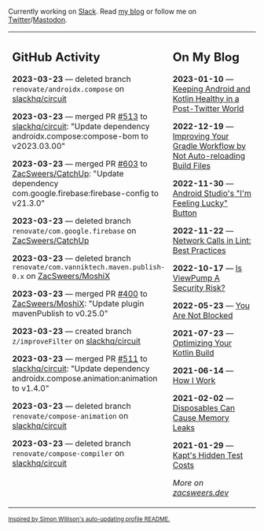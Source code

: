 Currently working on [Slack](https://slack.com/). Read [my blog](https://zacsweers.dev/) or follow me on [Twitter](https://twitter.com/ZacSweers)/[Mastodon](https://hachyderm.io/@ZacSweers).

<table><tr><td valign="top" width="60%">

## GitHub Activity
<!-- githubActivity starts -->
**2023-03-23** — deleted branch `renovate/androidx.compose` on [slackhq/circuit](https://github.com/slackhq/circuit)

**2023-03-23** — merged PR [#513](https://github.com/slackhq/circuit/pull/513) to [slackhq/circuit](https://github.com/slackhq/circuit): "Update dependency androidx.compose:compose-bom to v2023.03.00"

**2023-03-23** — merged PR [#603](https://github.com/ZacSweers/CatchUp/pull/603) to [ZacSweers/CatchUp](https://github.com/ZacSweers/CatchUp): "Update dependency com.google.firebase:firebase-config to v21.3.0"

**2023-03-23** — deleted branch `renovate/com.google.firebase` on [ZacSweers/CatchUp](https://github.com/ZacSweers/CatchUp)

**2023-03-23** — deleted branch `renovate/com.vanniktech.maven.publish-0.x` on [ZacSweers/MoshiX](https://github.com/ZacSweers/MoshiX)

**2023-03-23** — merged PR [#400](https://github.com/ZacSweers/MoshiX/pull/400) to [ZacSweers/MoshiX](https://github.com/ZacSweers/MoshiX): "Update plugin mavenPublish to v0.25.0"

**2023-03-23** — created branch `z/improveFilter` on [slackhq/circuit](https://github.com/slackhq/circuit)

**2023-03-23** — merged PR [#511](https://github.com/slackhq/circuit/pull/511) to [slackhq/circuit](https://github.com/slackhq/circuit): "Update dependency androidx.compose.animation:animation to v1.4.0"

**2023-03-23** — deleted branch `renovate/compose-animation` on [slackhq/circuit](https://github.com/slackhq/circuit)

**2023-03-23** — deleted branch `renovate/compose-compiler` on [slackhq/circuit](https://github.com/slackhq/circuit)
<!-- githubActivity ends -->
</td><td valign="top" width="40%">

## On My Blog
<!-- blog starts -->
**2023-01-10** — [Keeping Android and Kotlin Healthy in a Post-Twitter World](https://www.zacsweers.dev/keeping-android-healthy/)

**2022-12-19** — [Improving Your Gradle Workflow by Not Auto-reloading Build Files](https://www.zacsweers.dev/improving-your-workflow-by-not-auto-reloading-build-files/)

**2022-11-30** — [Android Studio's "I'm Feeling Lucky" Button](https://www.zacsweers.dev/android-studios-im-feeling-lucky-button/)

**2022-11-22** — [Network Calls in Lint: Best Practices](https://www.zacsweers.dev/network-calls-in-lint-best-practices/)

**2022-10-17** — [Is ViewPump A Security Risk?](https://www.zacsweers.dev/is-viewpump-a-security-risk/)

**2022-05-23** — [You Are Not Blocked](https://www.zacsweers.dev/you-are-not-blocked/)

**2021-07-23** — [Optimizing Your Kotlin Build](https://www.zacsweers.dev/optimizing-your-kotlin-build/)

**2021-06-14** — [How I Work](https://www.zacsweers.dev/how-i-work/)

**2021-02-02** — [Disposables Can Cause Memory Leaks](https://www.zacsweers.dev/disposables-can-cause-memory-leaks/)

**2021-01-29** — [Kapt's Hidden Test Costs](https://www.zacsweers.dev/kapts-hidden-test-costs/)
<!-- blog ends -->
_More on [zacsweers.dev](https://zacsweers.dev/)_
</td></tr></table>

<sub><a href="https://simonwillison.net/2020/Jul/10/self-updating-profile-readme/">Inspired by Simon Willison's auto-updating profile README.</a></sub>